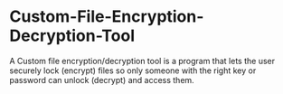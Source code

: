 # Custom-File-Encryption-Decryption-Tool
A Custom file encryption/decryption tool is a program that lets the user securely lock (encrypt) files so only someone with the right key or password can unlock (decrypt) and access them.
